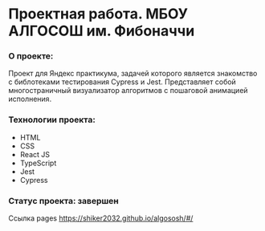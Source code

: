# Проектная работа. МБОУ АЛГОСОШ им. Фибоначчи

### О проекте:

Проект для Яндекс практикума, задачей которого является знакомство с библотеками тестирования Cypress и Jest. Представляет собой многостраничный визуализатор алгоритмов с пошаговой анимацией исполнения.

### Технологии проекта:
* HTML
* CSS
* React JS
* TypeScript
* Jest
* Cypress

### Статус проекта: завершен
Ссылка pages https://shiker2032.github.io/algososh/#/
